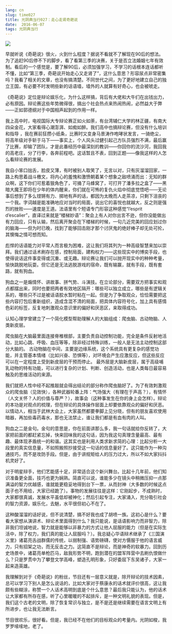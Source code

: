 ```yaml
---
lang: cn
slug: time027
title: 光阴典当行027：走心走肾奇葩说
date:  2016-06-07
tags: 光阴典当行
---
```

<!-- more -->
![](http://oouh9u8nz.bkt.gdipper.com//time027.jpg)

早就听说《奇葩说》很火，火到什么程度？据说不看就不了解现在90后的想法。为了追赶90后停不下的脚步，看了看第三季的决赛，关于是否立法婚姻七年有效制。看后的一个感觉是，要了解90后，必须加强学习，不学习的话根本连话都听不懂，比如“第三季，奇葩说开始走心又走肾了”，这什么意思？形容尿点非常密集吗？我看了相关的文章，也没有搞清楚。不同世代之间，为了更好地建立自己的独立王国，有必要不时发明些新的话语墙，墙外的人就算有好奇心，也会被唬走。

《奇葩说》定位是辩论娱乐化，为什么这样搞，背后有大佬和大牛们在出钱出力，必有原因。辩论赛这些年势微得很，搞出个社会热点来热闹热闹，必然益大于弊——正如郭德纲对于中国相声起到的作用一样。

我上高中时，电视国际大专辩论赛正如火如荼，有台湾辅仁大学的林正疆，有南大四朵金花，大家看得心潮澎湃、如痴如醉。我们高中也搞辩论赛，但没有什么培训和指导 ，我在赛前狂攒小纸条，比赛时又变身马景涛作咆哮状发言，一骑绝尘，将高年级对手斩于马下——事实上，个人风头过健引起己方队员强烈不满，最后赢了比赛，却输了团队，才是此番经历中最深刻的教训——你回你的流沙河，我回我的高老庄，分了行李，各奔前程吧。这话暂且不表，回到正题——像我这样的人怎么看辩论赛的发展。

我自小笨口拙舌，脸皮又薄，有时被别人取笑了，无言以对，只有灰溜溜回家，一路上构思着战斗檄文，将内心的羞愧和激愤朝着某个想象之敌喷涌而出：无知的群众啊，这下你们可惹着狠角色了，可捅了马蜂窝了，可打开了潘多拉之盒了——黑暗大魔王即将在少年的体内醒来，你们就在可怖的复仇火焰中彻底觉悟吧——无论事后想到了多么铿锵有力、掷地有声的话，都因为太晚而人走茶凉，只剩下沮丧的一个我。字词越是能准确地应对当时的局面，说出它的喜悦也就越大，反之则是强烈的挫败——速度是王道。法语里有个短语专门形容这种感觉“l’esprit d’escalier”，直译过来就是“楼梯妙语”：聚会上有人对你出言不逊，但你没能做出有力回应，只有认输，然后离开聚会在下楼梯的时候，一句几近完美的回应划过你的脑海——但为时已晚，找到了能够回击刚才那个讨厌鬼的绝好棒子却无处可抡，其懊悔之情可想而知。

彪悍的话语能力对平常人而言极为困难，这让我们将其列为一种高级智慧来加以崇拜。我们通过话术刷存在感，控制局面，建构权力——这些现实中的博奕手段，也使得说话这件事变得或沉重、或无趣。辩论赛让我们可以抛开现实中的种种考量，愉快跳脱地玩耍。但它还是无法逃脱游戏的宿命，既有输赢，就有手段，既有套路，就有狗血。

狗血之一是煽情怀、讲故事、拼气势、斗演技。在立论部分，需要双方把事实和观点都摆出来，同时也要把两者有效地区隔开：哪些可以独立成立，哪些是有逻辑关系的，哪些只不过是被话语胶水暂时粘在一起。但是为了争取观众，恰恰需要把这些内容打包后重新组织，造成含混不清的局面，把具体内容符号化，加上具有感情色彩的标签，反复地刺激观众意识里的偏好和厌恶区，来取得成功。

认知心理学曾建立了一个简化模型帮助理解人的大脑组成：爬虫脑、古动物脑、人类新皮层。

爬虫脑在大脑最里面连接脊椎根部，主要负责自动控制功能，完全是条件反射地活动，比如心跳、呼吸、血压等等，除非经过特殊训练，一般人是无法主动控制这部分大脑的。
古动物脑在中间，主要是边缘系统，这个系统具有更复杂的感觉功能，并主管基本情绪（比如兴奋、恐惧等），对环境会产生应激反应，但这些反应可以在一定程度上受到新皮层的干预而停止。
最外层是大脑新皮层，属于高级哺乳动物的特有功能，可以进行复杂的计划、判断、创造活动，也是人类每日最容易触及的思维活动的来源。

我们就把人性中经不起推敲就会得出结论的部分称作爬虫脑好了。为了有效刺激观众的爬虫脑（见效快），各种武器轮番上阵：气场强大（有理在于声高？），有情怀（人文关怀？人的价值与尊严？），故事会（这种事发生在你的身上会怎样）。辩论的本功是对观点的梳理，但在辩论的具体操作层面上却要依靠观众的偏好和厌恶。以情动人，相当于武林大会上，大家虽然都要拳脚上见分晓，但有的朋友喜欢使用暗器，再加些毒药毒水，那也无法禁止，谁让我们都是有血有肉的人叫。

狗血之二是金句。金句的意思是，你在前面讲那么多，我一句话就给你反转了，大家把前面的都赶紧忘掉，快来回味我的这句话，因为我这句真理含量最高、最有趣、最体现矛盾统一的和谐。这其实也是利用人类求新求简的心理：比起分析一大段里的真实信息量，不如照搬照抄接受这一句话的信息量好了。这只能作为一种沟通技巧，而不是攻防手段。但是，由于讲规矩给人的压力过大，所以不如大家抖抖机灵好了。

对于明星辩手，他们艺能感十足，非常适合这个新兴舞台。比起十几年前，他们知识准备更全面，技巧也更为娴熟。简直可以说，谁能多少在镜头中稍微压抑一点那满溢的智力优越感，谁就能更稳妥地得到台下一票，从而封神（大多数的时候这点面子也不用给，大家已经跪了）。事物的发展往往是这样：它刚起步，不成熟时，大家都很真诚，发展水平虽低却被神化；然后引起专注，大家涌入，充分吸引社会的智力资源，娱乐化，去魅，水平很但初心不在了。

这种酸溜溜的话好说，但不说清楚，搞不好我也成了胡喷一族。这初心是什么？要看大家想从演讲术、辩论术里面得到什么？我只能说，是话语影响力而非智力，除非我们坦诚地说，智力就是能够以非暴力的方式让他人屈服的能力（但是在实际生活中，除了权力，我们真的能让人屈服吗？）。我总疑心华语辩术继承了《三国演义里》诸葛亮舌战群儒的传统，以弱制强、语势磅礴，使对方慑服于他的语言威力，只有招架之功，而无反击之力。这简直不是辩论，而是神奇的软暴力。回到历史场景中，诸葛亮单枪匹马，敌我形势不明，跑到潜在的盟军阵营中去刷仇恨做什么？只是罗贯中为了攀登文学高峰，塑造孔明形象，只好委屈下东吴诸子，大家一起来造英雄。

我理解到对于《奇葩说》的粉丝，节目还有一层意义就是，除开辩论的技术因素，总可以学习下别人是怎么说话的，比如大家对于蔡康永的话术就评价很高，这让我颇有些糊涂，称赞一个人话术高明到底是个什么意思？最后我只能认为，他的话术让大家都有所存在感，听了心里暖暖的不起排斥，是一种文明礼貌的表现。但是，我们这个古老的文明，除了恢复常识与独立，是不是还是继续需要在语言文明上有所进步，也让我无法断言。

节目很欢乐，很好看。但是，我已经不在他们的目标观众的考量内。光阴如梭，我罗罗嗦嗦地，老了。